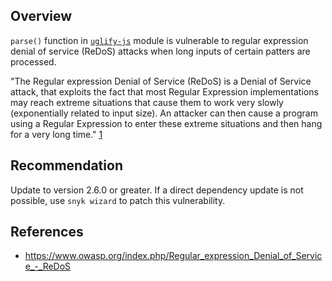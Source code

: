 ## Overview
`parse()` function in [`uglify-js`](https://www.npmjs.com/package/uglify-js) module is vulnerable to regular expression denial of service (ReDoS) attacks when long inputs of certain patters are processed.

"The Regular expression Denial of Service (ReDoS) is a Denial of Service attack, that exploits the fact that most Regular Expression implementations may reach extreme situations that cause them to work very slowly (exponentially related to input size). An attacker can then cause a program using a Regular Expression to enter these extreme situations and then hang for a very long time." [1](https://www.owasp.org/index.php/Regular_expression_Denial_of_Service_-_ReDoS)


## Recommendation
Update to version 2.6.0 or greater. 
If a direct dependency update is not possible, use `snyk wizard` to patch this vulnerability.

## References
- https://www.owasp.org/index.php/Regular_expression_Denial_of_Service_-_ReDoS
